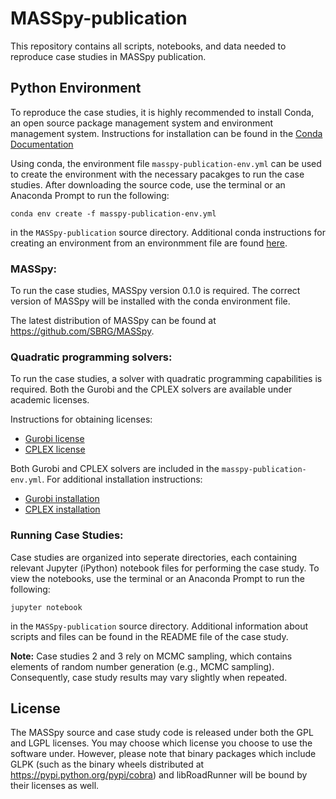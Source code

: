 # MASSpy-publication
This repository contains all scripts, notebooks, and data needed to reproduce case studies in MASSpy publication.


## Python Environment
To reproduce the case studies, it is highly recommended to install Conda, an open source package management system and environment management system. Instructions for installation can be found in the [Conda Documentation](https://docs.conda.io/en/latest/miniconda.html)

Using conda, the environment file `masspy-publication-env.yml` can be used to create the environment with the necessary pacakges to run the case studies. After downloading the source code, use the terminal or an Anaconda Prompt to run the following:

    conda env create -f masspy-publication-env.yml

in the `MASSpy-publication` source directory. Additional conda instructions for creating an environment from an environmment file are found [here](https://docs.conda.io/projects/conda/en/latest/user-guide/tasks/manage-environments.html#creating-an-environment-from-an-environment-yml-file).

### MASSpy:
To run the case studies, MASSpy version 0.1.0 is required. The correct version of MASSpy will be installed with the conda environment file. 

The latest distribution of MASSpy can be found at https://github.com/SBRG/MASSpy. 

### Quadratic programming solvers:

To run the case studies, a solver with quadratic programming capabilities is required. Both the Gurobi and the CPLEX solvers are available under academic licenses.


Instructions for obtaining licenses:
* [Gurobi license](https://www.gurobi.com/academia/academic-program-and-licenses/)
* [CPLEX license](https://www.ibm.com/academic/home)

Both Gurobi and CPLEX solvers are included in the `masspy-publication-env.yml`. For additional installation instructions:
* [Gurobi installation](https://www.gurobi.com/documentation/9.0/quickstart_mac/ins_the_anaconda_python_di.html)
* [CPLEX installation](https://developer.ibm.com/docloud/blog/2017/01/23/cplex-python-now-available-anaconda-cloud/)

### Running Case Studies:

Case studies are organized into seperate directories, each containing relevant Jupyter (iPython) notebook files for performing the case study. To view the notebooks, use the terminal or an Anaconda Prompt to run the following:

    jupyter notebook

in the `MASSpy-publication` source directory. Additional information about scripts and files can be found in the README file of the case study.

**Note:** Case studies 2 and 3 rely on MCMC sampling, which contains elements of random number generation (e.g., MCMC sampling). Consequently, case study results may vary slightly when repeated. 

## License
The MASSpy source and case study code is released under both the GPL and LGPL licenses. You may choose which license you choose to use the software under. However, please note that binary packages which include GLPK (such as the binary wheels distributed at https://pypi.python.org/pypi/cobra) and libRoadRunner will be bound by their licenses as well.

